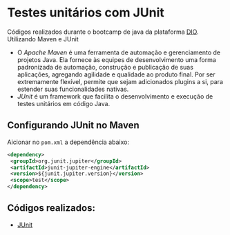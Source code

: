 # Testes unitários com JUnit



Códigos realizados durante o bootcamp de java da plataforma [DIO](https://web.dio.me/#state=930583f7-5945-4b65-8316-88c87c06c0ae&session_state=b4686129-5ec2-4105-984d-646c2881f106&code=5389c338-6933-4914-92d3-ea717127f824.b4686129-5ec2-4105-984d-646c2881f106.a889d5a2-0d02-46df-83a5-28a1b4ac39ab). Utilizando Maven e JUnit

- O *Apache Maven* é uma ferramenta de automação e gerenciamento de projetos Java. Ela fornece às equipes de desenvolvimento uma forma padronizada de automação, construção e publicação de suas aplicações, agregando agilidade e qualidade ao produto final. Por ser extremamente flexível, permite que sejam adicionados plugins a si, para estender suas funcionalidades nativas.
- *JUnit* é um framework que facilita o desenvolvimento e execução de testes unitários em código Java.


## Configurando JUnit no Maven
Aicionar no ```pom.xml``` a dependência abaixo:
```xml
<dependency>  
 <groupId>org.junit.jupiter</groupId>  
 <artifactId>junit-jupiter-engine</artifactId>  
 <version>${junit.jupiter.version}</version>  
 <scope>test</scope>  
</dependency>
```

## Códigos realizados:
- [JUnit](JUnit)
